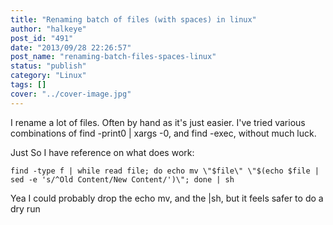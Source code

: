 ```yaml
---
title: "Renaming batch of files (with spaces) in linux"
author: "halkeye"
post_id: "491"
date: "2013/09/28 22:26:57"
post_name: "renaming-batch-files-spaces-linux"
status: "publish"
category: "Linux"
tags: []
cover: "../cover-image.jpg"
---
```


I rename a lot of files. Often by hand as it's just easier. I've tried various combinations of find -print0 | xargs -0, and find -exec, without much luck.

Just So I have reference on what does work:

```
find -type f | while read file; do echo mv \"$file\" \"$(echo $file | sed -e 's/^Old Content/New Content/')\"; done | sh
```


Yea I could probably drop the echo mv, and the |sh, but it feels safer to do a dry run
